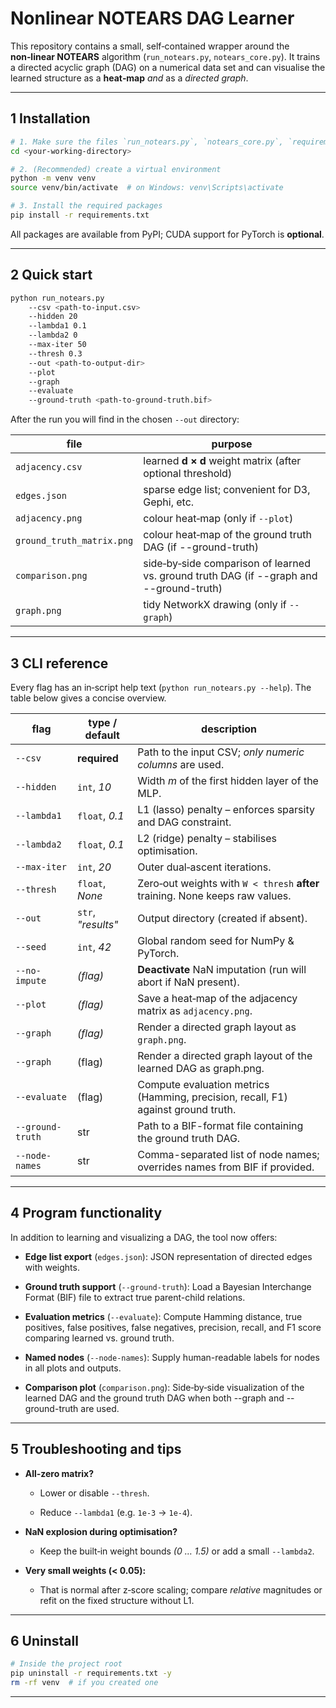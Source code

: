 # Nonlinear NOTEARS DAG Learner

This repository contains a small, self‑contained wrapper around the **non‑linear NOTEARS** algorithm (`run_notears.py`, `notears_core.py`). It trains a directed acyclic graph (DAG) on a numerical data set and can visualise the learned structure as a **heat‑map** _and_ as a _directed graph_.

----------

## 1 Installation

```bash
# 1. Make sure the files `run_notears.py`, `notears_core.py`, `requirements.txt` and this `README.md` are located in **one directory** (e.g. `notears-mlp`).
cd <your-working-directory>

# 2. (Recommended) create a virtual environment
python -m venv venv
source venv/bin/activate  # on Windows: venv\Scripts\activate

# 3. Install the required packages
pip install -r requirements.txt

```

All packages are available from PyPI; CUDA support for PyTorch is **optional**.

----------

## 2 Quick start

```bash
python run_notears.py 
    --csv <path-to-input.csv> 
    --hidden 20 
    --lambda1 0.1 
    --lambda2 0 
    --max-iter 50 
    --thresh 0.3 
    --out <path-to-output-dir> 
    --plot 
    --graph
    --evaluate 
    --ground-truth <path-to-ground-truth.bif>

```

After the run you will find in the chosen  `--out` directory:

| file | purpose |
|--|--|
| `adjacency.csv` |  learned **d × d** weight matrix (after optional threshold)
|`edges.json`| sparse edge list; convenient for D3, Gephi, etc.
|`adjacency.png`| colour heat‑map (only if `--plot`)
|`ground_truth_matrix.png`| colour heat‑map of the ground truth DAG (if --ground-truth)
|`comparison.png` | side‑by‑side comparison of learned vs. ground truth DAG (if --graph and --ground-truth)
|`graph.png`|tidy NetworkX drawing (only if `--graph`)

----------

## 3 CLI reference

Every flag has an in‑script help text (`python run_notears.py --help`). The table below gives a concise overview.

| flag             | type / default     | description |
|------------------|--------------------|--|
| `--csv`          | **required**       | Path to the input CSV; _only numeric columns_ are used.
| `--hidden`       | `int`, _10_        | Width _m_ of the first hidden layer of the MLP.
| `--lambda1`      | `float`, _0.1_     | L1 (lasso) penalty – enforces sparsity and DAG constraint.
| `--lambda2`      | `float`, _0.1_     | L2 (ridge) penalty – stabilises optimisation.
| `--max-iter`     | `int`, _20_        | Outer dual‑ascent iterations.
| `--thresh`       | `float`, _None_    | Zero‑out weights with `W < thresh` **after** training. None keeps raw values.
| `--out`          | `str`, _"results"_ | Output directory (created if absent).
| `--seed`         | `int`, _42_        | Global random seed for NumPy & PyTorch.
| `--no-impute`    | _(flag)_           | **Deactivate** NaN imputation (run will abort if NaN present).
| `--plot`         | _(flag)_           | Save a heat‑map of the adjacency matrix as `adjacency.png`.
| `--graph`        | _(flag)_           | Render a directed graph layout as `graph.png`.
| `--graph`        | (flag)             | Render a directed graph layout of the learned DAG as graph.png. 
| `--evaluate`     | (flag)             | Compute evaluation metrics (Hamming, precision, recall, F1) against ground truth.
| `--ground-truth` | str                | Path to a BIF-format file containing the ground truth DAG.
| `--node-names`   | str                | Comma-separated list of node names; overrides names from BIF if provided.

----------

## 4 Program functionality

In addition to learning and visualizing a DAG, the tool now offers:

- **Edge list export** (`edges.json`): JSON representation of directed edges with weights.

- **Ground truth support** (`--ground-truth`): Load a Bayesian Interchange Format (BIF) file to extract true parent-child relations.

- **Evaluation metrics** (`--evaluate`): Compute Hamming distance, true positives, false positives, false negatives, precision, recall, and F1 score comparing learned vs. ground truth.

- **Named nodes** (`--node-names`): Supply human-readable labels for nodes in all plots and outputs.

- **Comparison plot** (`comparison.png`): Side‑by‑side visualization of the learned DAG and the ground truth DAG when both --graph and --ground-truth are used.

----------

## 5 Troubleshooting and tips

-   **All‑zero matrix?**
    
    -   Lower or disable `--thresh`.
        
    -   Reduce `--lambda1` (e.g. `1e-3` → `1e-4`).
        
-   **NaN explosion during optimisation?**
    
    -   Keep the built‑in weight bounds _(0 … 1.5)_ or add a small `--lambda2`.
        
-   **Very small weights (< 0.05):**
    
    -   That is normal after z‑score scaling; compare _relative_ magnitudes or refit on the fixed structure without L1.
        

----------

## 6 Uninstall

```bash
# Inside the project root
pip uninstall -r requirements.txt -y
rm -rf venv  # if you created one

```

----------

